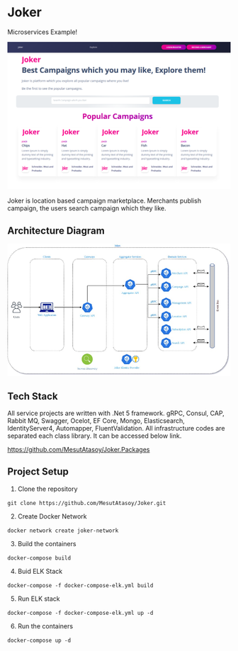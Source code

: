 # Joker

Microservices Example!

![alt text](https://github.com/MesutAtasoy/Joker/blob/main/src/WebApplications/Joker.WebApp/wwwroot/images/joker-web-ui-image.png)

Joker is location based campaign marketplace. Merchants publish campaign, the users search campaign which they like.

## Architecture Diagram
![alt text](https://github.com/MesutAtasoy/Joker/blob/main/src/WebApplications/Joker.WebApp/wwwroot/images/Diagram.jpg)

## Tech Stack
 All service projects are written with .Net 5 framework. gRPC, Consul, CAP, Rabbit MQ, Swagger, Ocelot, EF Core, Mongo, Elasticsearch, IdentityServer4, Automapper, FluentValidation.
 All infrastructure codes are separated each class library. It can be accessed below link.
 
 https://github.com/MesutAtasoy/Joker.Packages
 
 ## Project Setup 
 
1. Clone the repository 

`git clone https://github.com/MesutAtasoy/Joker.git` 

2. Create Docker Network


`docker network create joker-network` 

3. Build the containers

`docker-compose build` 

4. Buid ELK Stack 

`docker-compose -f docker-compose-elk.yml build` 

5. Run ELK stack

`docker-compose -f docker-compose-elk.yml up -d` 

6. Run the containers

`docker-compose up -d` 



